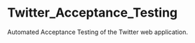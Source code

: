 Twitter_Acceptance_Testing
==========================

Automated Acceptance Testing of the Twitter web application.